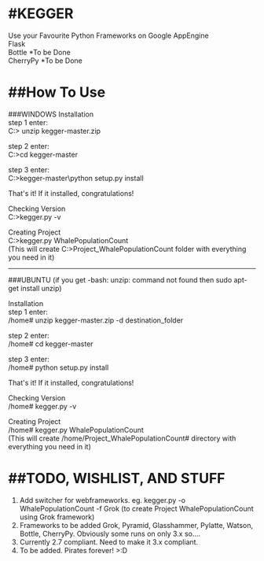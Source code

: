 #KEGGER
======

Use your Favourite Python Frameworks on Google AppEngine <br />
Flask <br />
Bottle *To be Done <br />
CherryPy *To be Done <br />


##How To Use
=============
###WINDOWS
Installation <br />
step 1 enter: <br />
C:\> unzip kegger-master.zip<br />

step 2 enter: <br />
C:\>cd kegger-master <br />

step 3 enter: <br />
C:\>kegger-master\python setup.py install <br />

That's it! If it installed, congratulations! <br />

Checking Version <br />
C:\>kegger.py -v <br />

Creating Project <br />
C:\>kegger.py WhalePopulationCount <br />
(This will create C:\>Project_WhalePopulationCount folder with everything you need in it) <br />

-------------

###UBUNTU
(if you get -bash: unzip: command not found then sudo apt-get install unzip) <br />

Installation <br />
step 1 enter: <br />
/home# unzip kegger-master.zip -d destination_folder <br />

step 2 enter: <br />
/home# cd kegger-master <br />

step 3 enter: <br />
/home# python setup.py install <br />

That's it! If it installed, congratulations! <br />

Checking Version <br />
/home# kegger.py -v <br />

Creating Project <br />
/home# kegger.py WhalePopulationCount <br />
(This will create /home/Project_WhalePopulationCount# directory with everything you need in it) 


##TODO, WISHLIST, AND STUFF
=============
1. Add switcher for webframeworks. eg. kegger.py  -o WhalePopulationCount -f Grok (to create Project WhalePopulationCount using Grok framework) <br />
2. Frameworks to be added Grok, Pyramid, Glasshammer, Pylatte, Watson, Bottle, CherryPy. Obviously some runs on only 3.x so....
3. Currently 2.7 compliant. Need to make it 3.x compliant.
4. To be added. Pirates forever!  >:D




